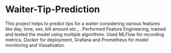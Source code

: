 # Waiter-Tip-Prediction
This project helps to predict tips for a waiter considering various features like day, time, sex, bill amount etc., . Performed Feature Engineering, trained and tested the model using multiple algorithms. Used MLFlow for recording metrics, Docker for deployment,  Grafana and Prometheus for model monitoring and Visualizaton.
